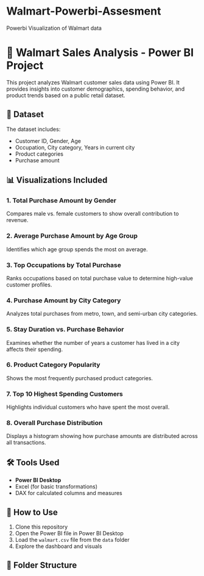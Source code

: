 # Walmart-Powerbi-Assesment
 Powerbi Visualization of Walmart data
# 🛒 Walmart Sales Analysis - Power BI Project

This project analyzes Walmart customer sales data using Power BI. It provides insights into customer demographics, spending behavior, and product trends based on a public retail dataset.

## 📂 Dataset
The dataset includes:
- Customer ID, Gender, Age
- Occupation, City category, Years in current city
- Product categories
- Purchase amount

## 📊 Visualizations Included

### 1. Total Purchase Amount by Gender
Compares male vs. female customers to show overall contribution to revenue.

### 2. Average Purchase Amount by Age Group
Identifies which age group spends the most on average.

### 3. Top Occupations by Total Purchase
Ranks occupations based on total purchase value to determine high-value customer profiles.

### 4. Purchase Amount by City Category
Analyzes total purchases from metro, town, and semi-urban city categories.

### 5. Stay Duration vs. Purchase Behavior
Examines whether the number of years a customer has lived in a city affects their spending.

### 6. Product Category Popularity
Shows the most frequently purchased product categories.

### 7. Top 10 Highest Spending Customers
Highlights individual customers who have spent the most overall.

### 8. Overall Purchase Distribution
Displays a histogram showing how purchase amounts are distributed across all transactions.

## 🛠 Tools Used
- **Power BI Desktop**
- Excel (for basic transformations)
- DAX for calculated columns and measures

## 🚀 How to Use
1. Clone this repository
2. Open the Power BI file in Power BI Desktop
3. Load the `walmart.csv` file from the `data` folder
4. Explore the dashboard and visuals

## 📁 Folder Structure
